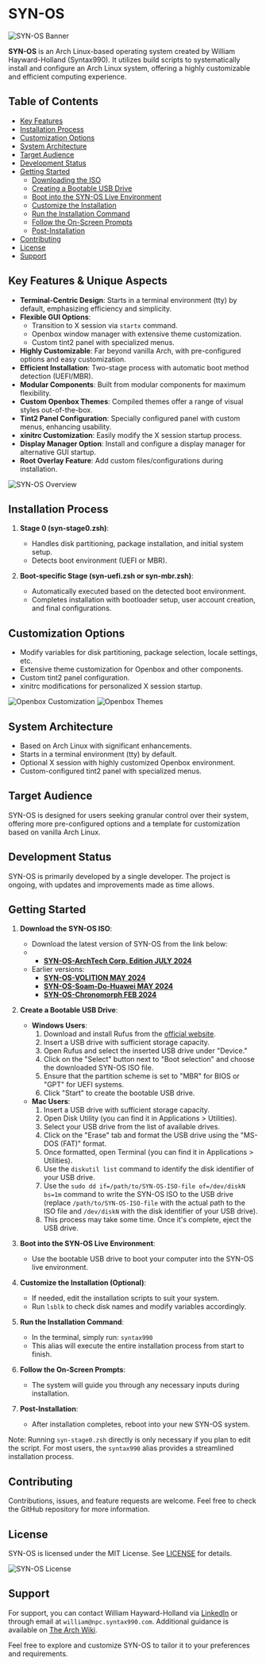# SYN-OS

![SYN-OS Banner](./Images/SYN-BANNER.png)

**SYN-OS** is an Arch Linux-based operating system created by William Hayward-Holland (Syntax990). It utilizes build scripts to systematically install and configure an Arch Linux system, offering a highly customizable and efficient computing experience.

## Table of Contents
- [Key Features](#key-features)
- [Installation Process](#installation-process)
- [Customization Options](#customization-options)
- [System Architecture](#system-architecture)
- [Target Audience](#target-audience)
- [Development Status](#development-status)
- [Getting Started](#getting-started)
  - [Downloading the ISO](#downloading-the-iso)
  - [Creating a Bootable USB Drive](#creating-a-bootable-usb-drive)
  - [Boot into the SYN-OS Live Environment](#boot-into-the-syn-os-live-environment)
  - [Customize the Installation](#customize-the-installation-optional)
  - [Run the Installation Command](#run-the-installation-command)
  - [Follow the On-Screen Prompts](#follow-the-on-screen-prompts)
  - [Post-Installation](#post-installation)
- [Contributing](#contributing)
- [License](#license)
- [Support](#support)

## Key Features & Unique Aspects

- **Terminal-Centric Design**: Starts in a terminal environment (tty) by default, emphasizing efficiency and simplicity.
- **Flexible GUI Options**: 
  - Transition to X session via `startx` command.
  - Openbox window manager with extensive theme customization.
  - Custom tint2 panel with specialized menus.
- **Highly Customizable**: Far beyond vanilla Arch, with pre-configured options and easy customization.
- **Efficient Installation**: Two-stage process with automatic boot method detection (UEFI/MBR).
- **Modular Components**: Built from modular components for maximum flexibility.
- **Custom Openbox Themes**: Compiled themes offer a range of visual styles out-of-the-box.
- **Tint2 Panel Configuration**: Specially configured panel with custom menus, enhancing usability.
- **xinitrc Customization**: Easily modify the X session startup process.
- **Display Manager Option**: Install and configure a display manager for alternative GUI startup.
- **Root Overlay Feature**: Add custom files/configurations during installation.

![SYN-OS Overview](./Images/SYN-OS.PNG)

## Installation Process

1. **Stage 0 (syn-stage0.zsh)**:
   - Handles disk partitioning, package installation, and initial system setup.
   - Detects boot environment (UEFI or MBR).

2. **Boot-specific Stage (syn-uefi.zsh or syn-mbr.zsh)**:
   - Automatically executed based on the detected boot environment.
   - Completes installation with bootloader setup, user account creation, and final configurations.

## Customization Options

- Modify variables for disk partitioning, package selection, locale settings, etc.
- Extensive theme customization for Openbox and other components.
- Custom tint2 panel configuration.
- xinitrc modifications for personalized X session startup.

![Openbox Customization](./Images/openbox-SYNOS.png)
![Openbox Themes](./Images/openbox.png)

## System Architecture

- Based on Arch Linux with significant enhancements.
- Starts in a terminal environment (tty) by default.
- Optional X session with highly customized Openbox environment.
- Custom-configured tint2 panel with specialized menus.

## Target Audience

SYN-OS is designed for users seeking granular control over their system, offering more pre-configured options and a template for customization based on vanilla Arch Linux.

## Development Status

SYN-OS is primarily developed by a single developer. The project is ongoing, with updates and improvements made as time allows.

## Getting Started

1. **Download the SYN-OS ISO**:
   - Download the latest version of SYN-OS from the link below:
   - 
     - **[SYN-OS-ArchTech Corp. Edition JULY 2024](https://drive.google.com/file/d/1WRDf0JfCCNhYJJkFUXb3Xheb3YInys52/view?usp=sharing)**
   - Earlier versions:
     - **[SYN-OS-VOLITION MAY 2024](https://drive.google.com/file/d/16ETNY4jlTK_UCGEwBxMTTFMn0Mf7rrTR/view?usp=sharing)**
     - **[SYN-OS-Soam-Do-Huawei MAY 2024](https://drive.google.com/file/d/1bsa85uXRdrfxPydkVNI-oQnpGj4JmeQi/view?usp=sharing)**
     - **[SYN-OS-Chronomorph FEB 2024](https://drive.google.com/file/d/142U6-w2CNOiL2jRPlHmfqcYTlEmTBXow/view?usp=drive_link)**

2. **Create a Bootable USB Drive**:
   - **Windows Users**:
     1. Download and install Rufus from the [official website](https://rufus.ie/).
     2. Insert a USB drive with sufficient storage capacity.
     3. Open Rufus and select the inserted USB drive under "Device."
     4. Click on the "Select" button next to "Boot selection" and choose the downloaded SYN-OS ISO file.
     5. Ensure that the partition scheme is set to "MBR" for BIOS or "GPT" for UEFI systems.
     6. Click "Start" to create the bootable USB drive.
   - **Mac Users**:
     1. Insert a USB drive with sufficient storage capacity.
     2. Open Disk Utility (you can find it in Applications > Utilities).
     3. Select your USB drive from the list of available drives.
     4. Click on the "Erase" tab and format the USB drive using the "MS-DOS (FAT)" format.
     5. Once formatted, open Terminal (you can find it in Applications > Utilities).
     6. Use the `diskutil list` command to identify the disk identifier of your USB drive.
     7. Use the `sudo dd if=/path/to/SYN-OS-ISO-file of=/dev/diskN bs=1m` command to write the SYN-OS ISO to the USB drive (replace `/path/to/SYN-OS-ISO-file` with the actual path to the ISO file and `/dev/diskN` with the disk identifier of your USB drive).
     8. This process may take some time. Once it's complete, eject the USB drive.

3. **Boot into the SYN-OS Live Environment**:
   - Use the bootable USB drive to boot your computer into the SYN-OS live environment.

4. **Customize the Installation (Optional)**:
   - If needed, edit the installation scripts to suit your system.
   - Run `lsblk` to check disk names and modify variables accordingly.

5. **Run the Installation Command**:
   - In the terminal, simply run: `syntax990`
   - This alias will execute the entire installation process from start to finish.

6. **Follow the On-Screen Prompts**:
   - The system will guide you through any necessary inputs during installation.

7. **Post-Installation**:
   - After installation completes, reboot into your new SYN-OS system.

Note: Running `syn-stage0.zsh` directly is only necessary if you plan to edit the script. For most users, the `syntax990` alias provides a streamlined installation process.

## Contributing

Contributions, issues, and feature requests are welcome. Feel free to check the GitHub repository for more information.

## License

SYN-OS is licensed under the MIT License. See [LICENSE](LICENSE) for details.

![SYN-OS License](./Images/LICENSE.png)

## Support

For support, you can contact William Hayward-Holland via [LinkedIn](https://www.linkedin.com/in/william-hayward-holland-990/) or through email at `william@npc.syntax990.com`. Additional guidance is available on [The Arch Wiki](https://wiki.archlinux.org).

Feel free to explore and customize SYN-OS to tailor it to your preferences and requirements.
